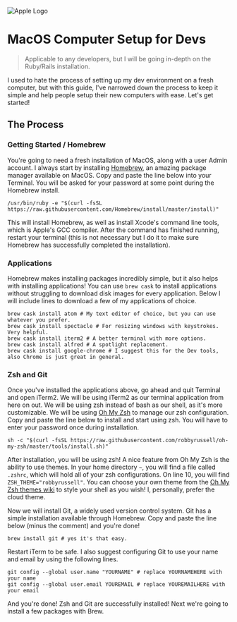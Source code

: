 ![Apple Logo](https://cdn3.iconfinder.com/data/icons/picons-social/57/56-apple-256.png)

# MacOS Computer Setup for Devs
> Applicable to any developers, but I will be going in-depth on the Ruby/Rails installation.

I used to hate the process of setting up my dev environment on a fresh computer, but with this guide, I've narrowed down the process to keep it simple and help people setup their new computers with ease. Let's get started!

## The Process

### Getting Started / Homebrew

You're going to need a fresh installation of MacOS, along with a user Admin account. I always start by installing [Homebrew](https://brew.sh/), an amazing package manager available on MacOS. Copy and paste the line below into your Terminal. You will be asked for your password at some point during the Homebrew install.
```shell
/usr/bin/ruby -e "$(curl -fsSL https://raw.githubusercontent.com/Homebrew/install/master/install)"
```
This will install Homebrew, as well as install Xcode's command line tools, which is Apple's GCC compiler. After the command has finished running, restart your terminal (this is not necessary but I do it to make sure Homebrew has successfully completed the installation).

### Applications

Homebrew makes installing packages incredibly simple, but it also helps with installing applications! You can use `brew cask` to install applications without struggling to download disk images for every application. Below I will include lines to download a few of my applications of choice.
```shell
brew cask install atom # My text editor of choice, but you can use whatever you prefer.
brew cask install spectacle # For resizing windows with keystrokes. Very helpful.
brew cask install iterm2 # A better terminal with more options.
brew cask install alfred # A spotlight replacement.
brew cask install google-chrome # I suggest this for the Dev tools, also Chrome is just great in general.
```

### Zsh and Git

Once you've installed the applications above, go ahead and quit Terminal and open iTerm2. We will be using iTerm2 as our terminal application from here on out. We will be using zsh instead of bash as our shell, as it's more customizable. We will be using [Oh My Zsh](https://github.com/robbyrussell/oh-my-zsh) to manage our zsh configuration. Copy and paste the line below to install and start using zsh. You will have to enter your password once during installation.
```shell
sh -c "$(curl -fsSL https://raw.githubusercontent.com/robbyrussell/oh-my-zsh/master/tools/install.sh)"
```
After installation, you will be using zsh! A nice feature from Oh My Zsh is the ability to use themes. In your home directory `~`, you will find a file called `.zshrc`, which will hold all of your zsh configurations. On line 10, you will find `ZSH_THEME="robbyrussell"`. You can choose your own theme from the [Oh My Zsh themes wiki](https://github.com/robbyrussell/oh-my-zsh/wiki/themes) to style your shell as you wish! I, personally, prefer the cloud theme.  

Now we will install Git, a widely used version control system. Git has a simple installation available through Homebrew. Copy and paste the line below (minus the comment) and you're done!
```shell
brew install git # yes it's that easy.
```
Restart iTerm to be safe. I also suggest configuring Git to use your name and email by using the following lines.
```shell
git config --global user.name "YOURNAME" # replace YOURNAMEHERE with your name
git config --global user.email YOUREMAIL # replace YOUREMAILHERE with your email
```
And you're done! Zsh and Git are successfully installed! Next we're going to install a few packages with Brew.
